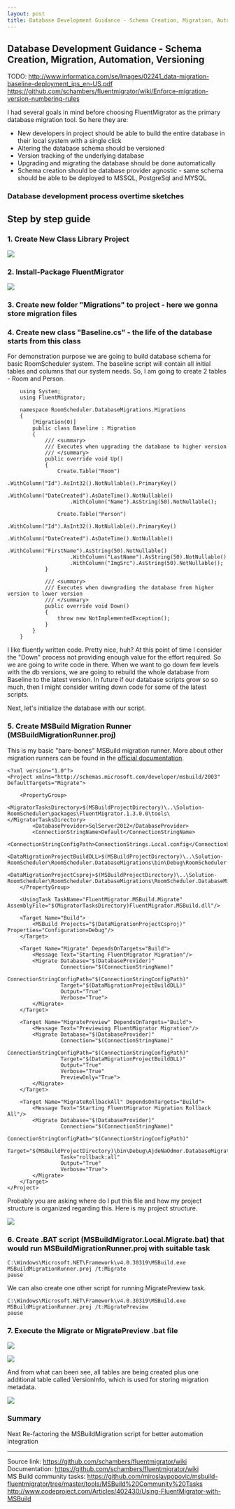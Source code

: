 ```yaml
---
layout: post
title: Database Development Guidance - Schema Creation, Migration, Automation, Versioning
---
```


## Database Development Guidance - Schema Creation, Migration, Automation, Versioning 

TODO:
http://www.informatica.com/se/Images/02241_data-migration-baseline-deployment_ips_en-US.pdf
https://github.com/schambers/fluentmigrator/wiki/Enforce-migration-version-numbering-rules

I had several goals in mind before choosing FluentMigrator as the primary database migration tool. So here they are:

- New developers in project should be able to build the entire database in their local system with a single click
- Altering the database schema should be versioned 
- Version tracking of the underlying database
- Upgrading and migrating the database should be done automatically
- Schema creation should be database provider agnostic - same schema should be able to be deployed to MSSQL, PostgreSql and MYSQL

### Database development process overtime sketches



## Step by step guide

### 1. Create New Class Library Project

![](images/2014-11-13-database-development-guidance/dbschema-001.png) 

### 2. Install-Package FluentMigrator

![](images/2014-11-13-database-development-guidance/dbschema-002.png) 

### 3. Create new folder "Migrations" to project - here we gonna store migration files
 
### 4. Create new class "Baseline.cs" - the life of the database starts from this class

For demonstration purpose we are going to build database schema for basic RoomScheduler system.
The baseline script will contain all initial tables and columns that our system needs. So, I am going to create 2 tables - Room and Person. 

		using System;
		using FluentMigrator;
		
		namespace RoomScheduler.DatabaseMigrations.Migrations
		{
		    [Migration(0)]
		    public class Baseline : Migration
		    {
		        /// <summary>
		        /// Executes when upgrading the database to higher version
		        /// </summary>
		        public override void Up()
		        {
		            Create.Table("Room")
		                .WithColumn("Id").AsInt32().NotNullable().PrimaryKey()
		                .WithColumn("DateCreated").AsDateTime().NotNullable()
		                .WithColumn("Name").AsString(50).NotNullable();
		
		            Create.Table("Person")
		                .WithColumn("Id").AsInt32().NotNullable().PrimaryKey()
		                .WithColumn("DateCreated").AsDateTime().NotNullable()
		                .WithColumn("FirstName").AsString(50).NotNullable()
		                .WithColumn("LastName").AsString(50).NotNullable()
		                .WithColumn("ImgSrc").AsString(50).NotNullable();
		        }
		
		        /// <summary>
		        /// Executes when downgrading the database from higher version to lower version
		        /// </summary>
		        public override void Down()
		        {
		            throw new NotImplementedException();
		        }
		    }
		}

I like fluently written code. Pretty nice, huh? At this point of time I consider the "Down" process not providing enough value for the effort required. So we are going to write code in there.
When we want to go down few levels with the db versions, we are going to rebuild the whole database from Baseline to the latest version. In future if our database scripts grow so so much, then I might consider writing down code for some of the latest scripts. 

Next, let's initialize the database with our script. 

### 5. Create MSBuild Migration Runner (MSBuildMigrationRunner.proj)

This is my basic "bare-bones" MSBuild migration runner. More about other migration runners can be found in the [official documentation](https://github.com/schambers/fluentmigrator/wiki/Migration-Runners "official documentation").

	<?xml version="1.0"?>
	<Project xmlns="http://schemas.microsoft.com/developer/msbuild/2003" DefaultTargets="Migrate">
	
		<PropertyGroup>
			<MigratorTasksDirectory>$(MSBuildProjectDirectory)\..\Solution-RoomScheduler\packages\FluentMigrator.1.3.0.0\tools\</MigratorTasksDirectory>
			<DatabaseProvider>SqlServer2012</DatabaseProvider>
			<ConnectionStringName>Default</ConnectionStringName>
			<ConnectionStringConfigPath>ConnectionStrings.Local.config</ConnectionStringConfigPath>
			<DataMigrationProjectBuildDLL>$(MSBuildProjectDirectory)\..\Solution-RoomScheduler\RoomScheduler.DatabaseMigrations\bin\Debug\RoomScheduler.DatabaseMigrations.dll</DataMigrationProjectBuildDLL>
			<DataMigrationProjectCsproj>$(MSBuildProjectDirectory)\..\Solution-RoomScheduler\RoomScheduler.DatabaseMigrations\RoomScheduler.DatabaseMigrations.csproj</DataMigrationProjectCsproj>
		</PropertyGroup>
	
		<UsingTask TaskName="FluentMigrator.MSBuild.Migrate" AssemblyFile="$(MigratorTasksDirectory)FluentMigrator.MSBuild.dll"/>
		
		<Target Name="Build">
	        <MSBuild Projects="$(DataMigrationProjectCsproj)" Properties="Configuration=Debug"/>
	    </Target>
		
		<Target Name="Migrate" DependsOnTargets="Build">
			<Message Text="Starting FluentMigrator Migration"/>
			<Migrate Database="$(DatabaseProvider)"
					 Connection="$(ConnectionStringName)"
					 ConnectionStringConfigPath="$(ConnectionStringConfigPath)"
					 Target="$(DataMigrationProjectBuildDLL)"
					 Output="True"
					 Verbose="True">
			</Migrate>
		</Target>
	
		<Target Name="MigratePreview" DependsOnTargets="Build">
			<Message Text="Previewing FluentMigrator Migration"/>
			<Migrate Database="$(DatabaseProvider)"
					 Connection="$(ConnectionStringName)"
					 ConnectionStringConfigPath="$(ConnectionStringConfigPath)"
					 Target="$(DataMigrationProjectBuildDLL)"
					 Output="True"
					 Verbose="True"
					 PreviewOnly="True">
			</Migrate>
		</Target>
	
		<Target Name="MigrateRollbackAll" DependsOnTargets="Build">
			<Message Text="Starting FluentMigrator Migration Rollback All"/>
			<Migrate Database="$(DatabaseProvider)"
					 Connection="$(ConnectionStringName)"
					 ConnectionStringConfigPath="$(ConnectionStringConfigPath)"
					 Target="$(MSBuildProjectDirectory)\bin\Debug\AjdeNaOdmor.DatabaseMigration.dll"
					 Task="rollback:all"
					 Output="True"
					 Verbose="True">
			</Migrate>
		</Target>
	</Project>


Probably you are asking where do I put this file and how my project structure is organized regarding this. Here is my project structure.

![](images/2014-11-13-database-development-guidance/dbschema-003.png) 

### 6. Create .BAT script (MSBuildMigrator.Local.Migrate.bat) that would run MSBuildMigrationRunner.proj with suitable task

	C:\Windows\Microsoft.NET\Framework\v4.0.30319\MSBuild.exe MSBuildMigrationRunner.proj /t:Migrate
	pause

We can also create one other script for running MigratePreview task.

	C:\Windows\Microsoft.NET\Framework\v4.0.30319\MSBuild.exe MSBuildMigrationRunner.proj /t:MigratePreview
	pause

### 7. Execute the Migrate or MigratePreview .bat file

![](images/2014-11-13-database-development-guidance/dbschema-004.png)

![](images/2014-11-13-database-development-guidance/dbschema-005.png)


And from what can been see, all tables are being created plus one additional table called VersionInfo, which is used for storing migration metadata.

![](images/2014-11-13-database-development-guidance/dbschema-006.png)

### Summary

Next  Re-factoring the MSBuildMigration script for better automation integration

--- 


Source link: https://github.com/schambers/fluentmigrator/wiki  
Documentation: https://github.com/schambers/fluentmigrator/wiki  
MS Build community tasks: https://github.com/miroslavpopovic/msbuild-fluentmigrator/tree/master/tools/MSBuild%20Community%20Tasks
http://www.codeproject.com/Articles/402430/Using-FluentMigrator-with-MSBuild


